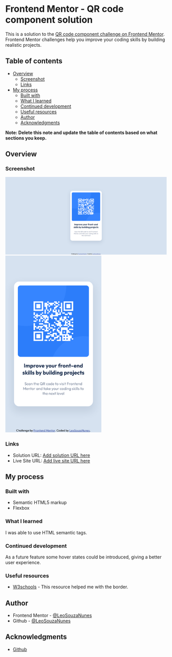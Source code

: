 # Frontend Mentor - QR code component solution

This is a solution to the [QR code component challenge on Frontend Mentor](https://www.frontendmentor.io/challenges/qr-code-component-iux_sIO_H). Frontend Mentor challenges help you improve your coding skills by building realistic projects. 

## Table of contents

- [Overview](#overview)
  - [Screenshot](#screenshot)
  - [Links](#links)
- [My process](#my-process)
  - [Built with](#built-with)
  - [What I learned](#what-i-learned)
  - [Continued development](#continued-development)
  - [Useful resources](#useful-resources)
  - [Author](#author)
  - [Acknowledgments](#acknowledgments)

**Note: Delete this note and update the table of contents based on what sections you keep.**

## Overview

### Screenshot

![](images/screenshotDesktop.png)
<img src="images/screenshotMobile.png" alt="Screenshot mobile version" width="300px"/>

### Links

- Solution URL: [Add solution URL here](https://your-solution-url.com)
- Live Site URL: [Add live site URL here](https://your-live-site-url.com)

## My process

### Built with

- Semantic HTML5 markup
- Flexbox

### What I learned

I was able to use HTML semantic tags.

### Continued development

As a future feature some hover states could be introduced, giving a better user experience.

### Useful resources

- [W3schools](https://www.w3schools.com/cssref/css3_pr_box-shadow.asp) - This resource helped me with the border.

## Author

- Frontend Mentor - [@LeoSouzaNunes](https://www.frontendmentor.io/profile/LeoSouzaNunes)
- Github - [@LeoSouzaNunes](https://github.com/LeoSouzaNunes)

## Acknowledgments

- [Github](https://github.com/Vinicios-Pires)
